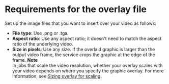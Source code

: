 # Requirements for the overlay file<a name="requirements-for-the-overlay-file"></a>

Set up the image files that you want to insert over your video as follows:
+ **File type**: Use \.png or \.tga\.
+ **Aspect ratio**: Use any aspect ratio; it doesn't need to match the aspect ratio of the underlying video\.
+ **Size in pixels**: Use any size\. If the overlaid graphic is larger than the output video frame, the service crops the graphic at the edge of the frame\.
**Note**  
In jobs that scale the video resolution, whether your overlay scales with your video depends on where you specify the graphic overlay\. For more information, see [Sizing overlay for scaling](about-overlay-scaling.md)\.